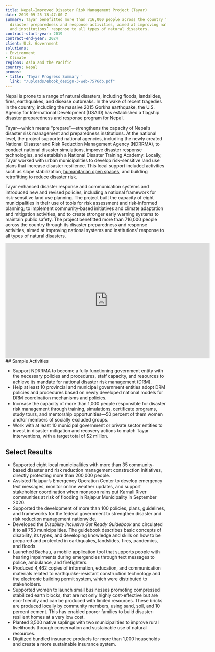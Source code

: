 ```yaml
---
title: Nepal—Improved Disaster Risk Management Project (Tayar)
date: 2019-09-25 13:47:00 Z
summary: Tayar benefitted more than 716,000 people across the country through its
  disaster preparedness and response activities, aimed at improving national systems
  and institutions’ response to all types of natural disasters.
contract-start-year: 2019
contract-end-year: 2024
client: U.S. Government
solutions:
- Environment
- Climate
regions: Asia and the Pacific
country: Nepal
promos:
- title: 'Tayar Progress Summary '
  link: "/uploads/ebook_design-3-web-7576db.pdf"
---
```


Nepal is prone to a range of natural disasters, including floods, landslides, fires, earthquakes, and disease outbreaks. In the wake of recent tragedies in the country, including the massive 2015 Gorkha earthquake, the U.S. Agency for International Development (USAID) has established a flagship disaster preparedness and response program for Nepal.

Tayar—which means “prepare”—strengthens the capacity of Nepal’s disaster risk management and preparedness institutions. At the national level, the project supported national agencies, including the newly created National Disaster and Risk Reduction Management Agency (NDRRMA), to conduct national disaster simulations, improve disaster response technologies, and establish a National Disaster Training Academy. Locally, Tayar worked with urban municipalities to develop risk-sensitive land use plans that increase disaster resilience. This local support included activities such as slope stabilization, [humanitarian open spaces](https://www.iom.int/news/iom-urges-kathmandu-residents-preserve-humanitarian-open-spaces), and building retrofitting to reduce disaster risk.

Tayar enhanced disaster response and communication systems and introduced new and revised policies, including a national framework for risk-sensitive land use planning. The project built the capacity of eight municipalities in their use of tools for risk assessment and risk-informed planning; to implement community-based initiatives and climate adaptation and mitigation activities, and to create stronger early warning systems to maintain public safety. The project benefitted more than 716,000 people across the country through its disaster preparedness and response activities, aimed at improving national systems and institutions’ response to all types of natural disasters.

<iframe src="https://player.vimeo.com/video/612672767?h=e66675eb52" width="640" height="360" frameborder="0" allow="autoplay; fullscreen; picture-in-picture" allowfullscreen></iframe>
## Sample Activities

* Support NDRRMA to become a fully functioning government entity with the necessary policies and procedures, staff capacity, and resources to achieve its mandate for national disaster risk management (DRM).
* Help at least 10 provincial and municipal government entities adopt DRM policies and procedures based on newly developed national models for DRM coordination mechanisms and policies.
* Increase the capacity of more than 1,000 people responsible for disaster risk management through training, simulations, certificate programs, study tours, and mentorship opportunities—50 percent of them women and/or members of socially excluded groups.
* Work with at least 10 municipal government or private sector entities to invest in disaster mitigation and recovery actions to match Tayar interventions, with a target total of $2 million.

## Select Results

* Supported eight local municipalities with more than 35 community-based disaster and risk reduction management construction initiatives, directly protecting more than 200,000 people.
* Assisted Rajapur’s Emergency Operation Center to develop emergency text messages, monitor online weather updates, and support stakeholder coordination when monsoon rains put Karnali River communities at risk of flooding in Rajapur Municipality in September 2020.
* Supported the development of more than 100 policies, plans, guidelines, and frameworks for the federal government to strengthen disaster and risk reduction management nationwide.
* Developed the *Disability Inclusive Get Ready Guidebook* and circulated it to all 753 municipalities. The guidebook describes basic concepts of disability, its types, and developing
knowledge and skills on how to be prepared and protected in earthquakes, landslides, fires, pandemics, and floods.
* Launched Bachau, a mobile application tool that supports people with hearing impairments during emergencies through text messages to police, ambulance, and firefighters.
* Produced 4,462 copies of information, education, and communication materials related to earthquake-resistant construction technology and the electronic building permit system, which were distributed to stakeholders.
* Supported women to launch small businesses promoting compressed stabilized earth blocks, that are not only highly cost-effective but are eco-friendly and can be produced with limited resources. These bricks are produced locally by community members, using sand, soil, and 10 percent cement. This has enabled poorer families to build disaster-resilient homes at a very low cost.
* Planted 3,500 native saplings with two municipalities to improve rural livelihoods through conservation and sustainable use of natural resources.
* Digitized bundled insurance products for more than 1,000 households and create a more sustainable insurance system.

